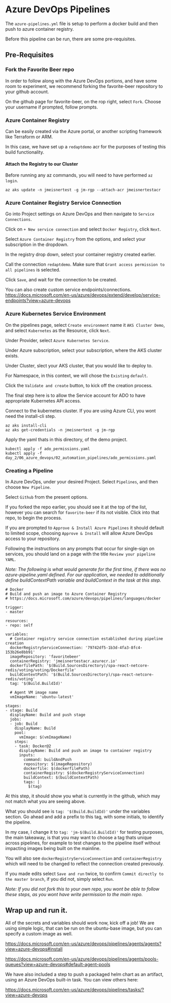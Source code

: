 # Azure DevOps Pipelines

The `azure-pipelines.yml` file is setup to perform a docker build and then push to azure container registry.

Before this pipeline can be run, there are some pre-requisites.

## Pre-Requisites

### Fork the Favorite Beer repo 

In order to follow along with the Azure DevOps portions, and have some room to experiment, we recommend forking the favorite-beer repository to your github account.

On the github page for favorite-beer, on the rop right, select `Fork`. Choose your username if prompted, follow prompts.

### Azure Container Registry

Can be easily created via the Azure portal, or another scripting framework like Terraform or ARM.

In this case, we have set up a `redaptdemo` acr for the purposes of testing this build functionality.

#### Attach the Registry to our Cluster

Before running any az commands, you will need to have performed `az login`.

`az aks update -n jmeisnertest -g jm-rgp --attach-acr jmeisnertestacr`

### Azure Container Registry Service Connection

Go into Project settings on Azure DevOps and then navigate to `Service Connections`.

Click on `+ New service connection` and select `Docker Registry`, click `Next`.

Select `Azure Container Registry` from the options, and select your subscription in the dropdown.

In the registry drop down, select your container registry created earlier.

Call the connection `redaptdemo`. Make sure that `Grant access permission to all pipelines` is selected.

Click `Save`, and wait for the connection to be created.

You can also create custom service endpoints/connections.
https://docs.microsoft.com/en-us/azure/devops/extend/develop/service-endpoints?view=azure-devops

### Azure Kubernetes Service Environment

On the pipelines page, select `Create environment` name it `AKS Cluster Demo`, and select `Kubernetes` as the Resource, click `Next`.

Under Provider, select `Azure Kubernetes Service`.

Under Azure subscription, select your subscription, where the AKS cluster exists.

Under Cluster, slect your AKS cluster, that you would like to deploy to.

For Namespace, in this context, we will chose the `Existing` `default`.

Click the `Validate and create` button, to kick off the creation process.

The final step here is to allow the Service account for ADO to have appropriate Kubernetes API access.

Connect to the kubernetes cluster. If you are using Azure CLI, you wont need the install-cli step.

```
az aks install-cli
az aks get-credentials -n jmeisnertest -g jm-rgp
```

Apply the yaml thats in this directory, of the demo project.

```
kubectl apply -f ado_permissions.yaml
kubectl apply -f day_2/06_azure_devops/02_automation_pipelines/ado_permissions.yaml 
```

### Creating a Pipeline

In Azure DevOps, under your desired Project. Select `Pipelines`, and then choose `New Pipeline`.

Select `Github` from the present options. 

If you forked the repo earlier, you should see it at the top of the list, however you can search for `favorite-beer` if its not visible. Click into that repo, to begin the process.

If you are prompted to `Approve & Install Azure Pipelines` it should default to limited scope, choosing `Approve & Install` will allow Azure DevOps access to your repository.

Following the instructions on any prompts that occur for single-sign on services, you should land on a page with the title `Review your pipeline YAML`.

*Note: The following is what would generate for the first time, if there was no azure-pipeline.yaml defined. For our application, we needed to additionally define buildContextPath variable and buildContext in the task at this step.*

```
# Docker
# Build and push an image to Azure Container Registry
# https://docs.microsoft.com/azure/devops/pipelines/languages/docker

trigger:
- master

resources:
- repo: self

variables:
  # Container registry service connection established during pipeline creation
  dockerRegistryServiceConnection: '79742df5-1b3d-4fa3-8fc4-153b26e8bb91'
  imageRepository: 'favoritebeer'
  containerRegistry: 'jmeisnertestacr.azurecr.io'
  dockerfilePath: '$(Build.SourcesDirectory)/spa-react-netcore-redis/voting/voting/Dockerfile'
  buildContextPath: '$(Build.SourcesDirectory)/spa-react-netcore-redis/voting'
  tag: '$(Build.BuildId)'
  
  # Agent VM image name
  vmImageName: 'ubuntu-latest'

stages:
- stage: Build
  displayName: Build and push stage
  jobs:  
  - job: Build
    displayName: Build
    pool:
      vmImage: $(vmImageName)
    steps:
    - task: Docker@2
      displayName: Build and push an image to container registry
      inputs:
        command: buildAndPush
        repository: $(imageRepository)
        dockerfile: $(dockerfilePath)
        containerRegistry: $(dockerRegistryServiceConnection)
        buildContext: $(buildContextPath)
        tags: |
          $(tag)
```

At this step, it should show you what is currently in the github, which may not match what you are seeing above.

What you should see is `tag: '$(Build.BuildId)'` under the variables section. Go ahead and add a prefix to this tag, with some initials, to identify the pipeline.

In my case, I change it to `tag: 'jm-$(Build.BuildId)'` for testing purposes, the main takeaway, is that you may want to choose a tag thats unique across pipelines, for example to test changes to the pipeline itself without impacting images being built on the mainline.

You will also see `dockerRegistryServiceConnection` and `containerRegistry` which will need to be changed to reflect the connection created previously.

If you made edits select `Save and run` twice, to confirm `Commit directly to the master branch`, if you did not, simply select `Run`.

*Note: If you did not fork this to your own repo, you wont be able to follow these steps, as you wont have write permission to the main repo.*

## Wrap up and run it.

All of the secrets and variables should work now, kick off a job! We are using simple logic, that can be run on the ubuntu-base image, but you can specify a custom image as well.

https://docs.microsoft.com/en-us/azure/devops/pipelines/agents/agents?view=azure-devops#install

https://docs.microsoft.com/en-us/azure/devops/pipelines/agents/pools-queues?view=azure-devops#default-agent-pools

We have also included a step to push a packaged helm chart as an artifact, using an Azure DevOps built-in task. You can view others here: 

https://docs.microsoft.com/en-us/azure/devops/pipelines/tasks/?view=azure-devops
